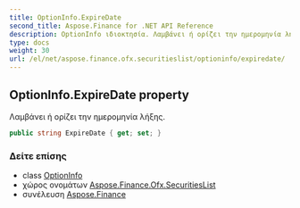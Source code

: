 ```yaml
---
title: OptionInfo.ExpireDate
second_title: Aspose.Finance for .NET API Reference
description: OptionInfo ιδιοκτησία. Λαμβάνει ή ορίζει την ημερομηνία λήξης.
type: docs
weight: 30
url: /el/net/aspose.finance.ofx.securitieslist/optioninfo/expiredate/
---
```

## OptionInfo.ExpireDate property

Λαμβάνει ή ορίζει την ημερομηνία λήξης.

```csharp
public string ExpireDate { get; set; }
```

### Δείτε επίσης

* class [OptionInfo](../)
* χώρος ονομάτων [Aspose.Finance.Ofx.SecuritiesList](../../optioninfo/)
* συνέλευση [Aspose.Finance](../../../)


